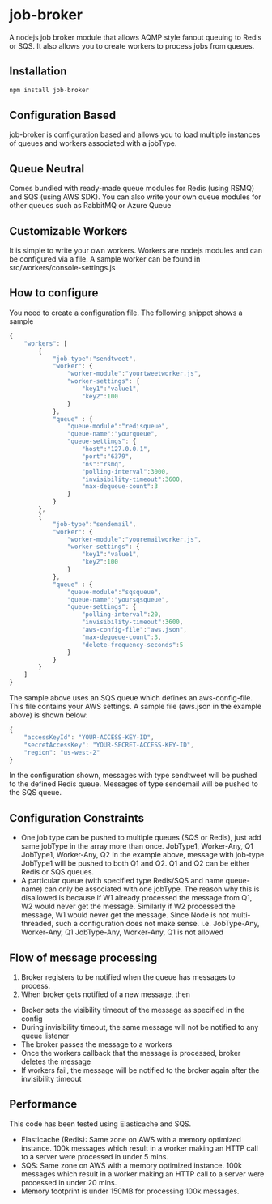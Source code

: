 job-broker
==========

A nodejs job broker module that allows AQMP style fanout queuing to Redis or SQS. It also allows you to create workers to process jobs from queues.

Installation
------------
```javascript
npm install job-broker
```

Configuration Based
-------------------
job-broker is configuration based and allows you to load multiple instances of queues and workers associated with a jobType.

Queue Neutral
-------------
Comes bundled with ready-made queue modules for Redis (using RSMQ) and SQS (using AWS SDK). You can also write your own queue modules for other queues such as RabbitMQ or Azure Queue

Customizable Workers
--------------------
It is simple to write your own workers. Workers are nodejs modules and can be configured via a file. A sample worker can be found in src/workers/console-settings.js

How to configure
----------------
You need to create a configuration file. The following snippet shows a sample
```javascript
{
	"workers": [
		{
			"job-type":"sendtweet",
			"worker": {
				"worker-module":"yourtweetworker.js",
				"worker-settings": {
					"key1":"value1",
					"key2":100
				}
			},
			"queue" : {
				"queue-module":"redisqueue",
				"queue-name":"yourqueue",
				"queue-settings": {
					"host":"127.0.0.1",
					"port":"6379",
					"ns":"rsmq",
					"polling-interval":3000,
					"invisibility-timeout":3600,
					"max-dequeue-count":3
				}
			}
		},
		{
			"job-type":"sendemail",
			"worker": {
				"worker-module":"youremailworker.js",
				"worker-settings": {
					"key1":"value1",
					"key2":100
				}
			},
			"queue" : {
				"queue-module":"sqsqueue",
				"queue-name":"yoursqsqueue",
				"queue-settings": {
					"polling-interval":20,
					"invisibility-timeout":3600,
					"aws-config-file":"aws.json",
					"max-dequeue-count":3,
					"delete-frequency-seconds":5
				}
			}
		}
	]
}
```

The sample above uses an SQS queue which defines an aws-config-file. This file contains your AWS settings. A sample file (aws.json in the example above) is shown below:

```javascript
{ 
	"accessKeyId": "YOUR-ACCESS-KEY-ID", 
	"secretAccessKey": "YOUR-SECRET-ACCESS-KEY-ID", 
	"region": "us-west-2" 
}
```

In the configuration shown, messages with type sendtweet will be pushed to the defined Redis queue. Messages of type sendemail will be pushed to the SQS queue.

Configuration Constraints
-------------------------
- One job type can be pushed to multiple queues (SQS or Redis), just add same jobType in the array more than once.
JobType1, Worker-Any, Q1
JobType1, Worker-Any, Q2
In the example above, message with job-type JobType1 will be pushed to both Q1 and Q2. Q1 and Q2 can be either Redis or SQS queues.
- A particular queue (with specified type Redis/SQS and name queue-name) can only be associated with one jobType. The reason why this is disallowed is because if W1 already processed the message from Q1, W2 would never get the message. Similarly if W2 processed the message, W1 would never get the message. Since Node is not multi-threaded, such a configuration does not make sense.
i.e.
JobType-Any, Worker-Any, Q1
JobType-Any, Worker-Any, Q1
is not allowed

Flow of message processing
--------------------------
1. Broker registers to be notified when the queue has messages to process.
2. When broker gets notified of a new message, then 
- Broker sets the visibility timeout of the message as specified in the config
- During invisibility timeout, the same message will not be notified to any queue listener
- The broker passes the message to a workers
- Once the workers callback that the message is processed, broker deletes the message
- If workers fail, the message will be notified to the broker again after the invisibility timeout

Performance
-----------
This code has been tested using Elasticache and SQS.
- Elasticache (Redis): Same zone on AWS with a memory optimized instance. 100k messages which result in a worker making an HTTP call to a server were processed in under 5 mins.
- SQS: Same zone on AWS with a memory optimized instance. 100k messages which result in a worker making an HTTP call to a server were processed in under 20 mins.
- Memory footprint is under 150MB for processing 100k messages.